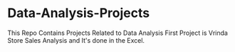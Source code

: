 # Data-Analysis-Projects
This Repo Contains Projects Related to Data Analysis
First Project is Vrinda Store Sales Analysis and It's done in the Excel.

